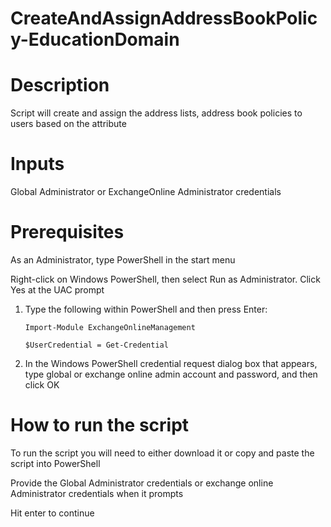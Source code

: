 # CreateAndAssignAddressBookPolicy-EducationDomain


# Description

Script will create and assign the address lists, address book policies to users based on the attribute

# Inputs
Global Administrator or ExchangeOnline Administrator credentials 

# Prerequisites
As an Administrator, type PowerShell in the start menu

Right-click on Windows PowerShell, then select Run as Administrator. Click Yes at the UAC prompt
1.	Type the following within PowerShell and then press Enter:

     `Import-Module ExchangeOnlineManagement`
     
     `$UserCredential = Get-Credential`

2. In the Windows PowerShell credential request dialog box that appears, type global or exchange online admin account and password, and then click OK
 
# How to run the script
To run the script you will need to either download it or copy and paste the script into PowerShell

Provide the Global Administrator credentials or exchange online Administrator credentials when it prompts

Hit enter to continue
